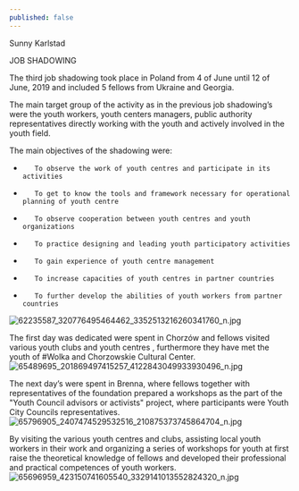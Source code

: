 ```yaml
---
published: false
---
```

Sunny Karlstad 

JOB SHADOWING 

The third job shadowing took place in Poland from 4 of June until 12 of June, 2019 and included 5 fellows from Ukraine and Georgia. 

The main target group of the activity as in the previous job shadowing’s were the youth workers, youth centers managers, public authority representatives directly working with the youth and actively involved in the youth field.

The main objectives of the shadowing were:

-        To observe the work of youth centres and participate in its activities

-        To get to know the tools and framework necessary for operational planning of youth centre

-        To observe cooperation between youth centres and youth organizations

-        To practice designing and leading youth participatory activities

-        To gain experience of youth centre management

-        To increase capacities of youth centres in partner countries

-        To further develop the abilities of youth workers from partner countries

![62235587_320776495464462_3352513216260341760_n.jpg]({{site.baseurl}}/_posts/62235587_320776495464462_3352513216260341760_n.jpg)

The first day was dedicated were spent in Chorzów and fellows visited various youth clubs and youth centres , furthermore  they have met the youth of #Wolka and Chorzowskie Cultural Center. 
![65489695_201869497415257_4122843049933930496_n.jpg]({{site.baseurl}}/_posts/65489695_201869497415257_4122843049933930496_n.jpg)

The next day’s were spent in Brenna, where fellows together with representatives of the foundation prepared a workshops as the part of the "Youth Council advisors or activists" project, where  participants were Youth City Councils representatives.
![65796905_2407474529532516_210875373745864704_n.jpg]({{site.baseurl}}/_posts/65796905_2407474529532516_210875373745864704_n.jpg)

By visiting the various youth centres and clubs, assisting local youth workers in their work and organizing a series of workshops for youth at first raise the theoretical knowledge of fellows and developed their  professional and practical competences of youth workers. 
![65696959_423150741605540_3329141013552824320_n.jpg]({{site.baseurl}}/_posts/65696959_423150741605540_3329141013552824320_n.jpg)












